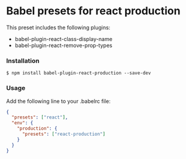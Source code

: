 # Babel presets for react production

This preset includes the following plugins:
* babel-plugin-react-class-display-name
* babel-plugin-react-remove-prop-types

### Installation

```
$ npm install babel-plugin-react-production --save-dev
```

### Usage

Add the following line to your .babelrc file:
```json
{
  "presets": ["react"],
  "env": {
    "production": {
      "presets": ["react-production"]
    }
  }
}
```
